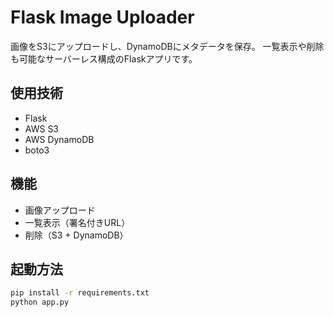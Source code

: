# Flask Image Uploader

画像をS3にアップロードし、DynamoDBにメタデータを保存。
一覧表示や削除も可能なサーバーレス構成のFlaskアプリです。

## 使用技術
- Flask
- AWS S3
- AWS DynamoDB
- boto3

## 機能
- 画像アップロード
- 一覧表示（署名付きURL）
- 削除（S3 + DynamoDB）

## 起動方法
```bash
pip install -r requirements.txt
python app.py
